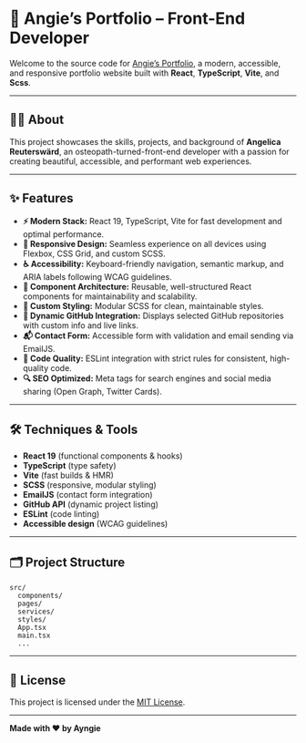 # 🎨 Angie’s Portfolio – Front-End Developer

Welcome to the source code for [Angie’s Portfolio](https://github.com/Ayngie/react-portfolio), a modern, accessible, and responsive portfolio website built with **React**, **TypeScript**, **Vite**, and **Scss**.

---

## 👩‍💻 About

This project showcases the skills, projects, and background of **Angelica Reuterswärd**, an osteopath-turned-front-end developer with a passion for creating beautiful, accessible, and performant web experiences.

---

## ✨ Features

- **⚡ Modern Stack:** React 19, TypeScript, Vite for fast development and optimal performance.
- **📱 Responsive Design:** Seamless experience on all devices using Flexbox, CSS Grid, and custom SCSS.
- **♿ Accessibility:** Keyboard-friendly navigation, semantic markup, and ARIA labels following WCAG guidelines.
- **🧩 Component Architecture:** Reusable, well-structured React components for maintainability and scalability.
- **🎨 Custom Styling:** Modular SCSS for clean, maintainable styles.
- **🔗 Dynamic GitHub Integration:** Displays selected GitHub repositories with custom info and live links.
- **📬 Contact Form:** Accessible form with validation and email sending via EmailJS.
- **🧹 Code Quality:** ESLint integration with strict rules for consistent, high-quality code.
- **🔍 SEO Optimized:** Meta tags for search engines and social media sharing (Open Graph, Twitter Cards).

---

## 🛠️ Techniques & Tools

- **React 19** (functional components & hooks)
- **TypeScript** (type safety)
- **Vite** (fast builds & HMR)
- **SCSS** (responsive, modular styling)
- **EmailJS** (contact form integration)
- **GitHub API** (dynamic project listing)
- **ESLint** (code linting)
- **Accessible design** (WCAG guidelines)

---

## 🗂️ Project Structure

```
src/
  components/
  pages/
  services/
  styles/
  App.tsx
  main.tsx
  ...
```

---

## 📜 License

This project is licensed under the [MIT License](LICENSE).

---

**Made with ❤️ by Ayngie**